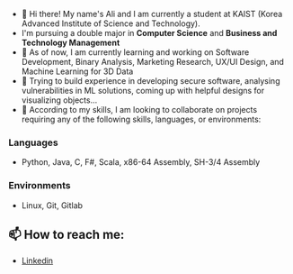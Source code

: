 - 👋 Hi there! My name's Ali and I am currently a student at KAIST (Korea Advanced Institute of Science and Technology).  
- I'm pursuing a double major in **Computer Science** and **Business and Technology Management**
- 👀 As of now, I am currently learning and working on Software Development, Binary Analysis, Marketing Research, UX/UI Design, and Machine Learning for 3D Data
- 🌱 Trying to build experience in developing secure software, analysing vulnerabilities in ML solutions, coming up with helpful designs for visualizing objects...
- 💞️ According to my skills, I am looking to collaborate on projects requiring any of the following skills, languages, or environments:  
### Languages
- Python, Java, C, F#, Scala, x86-64 Assembly, SH-3/4 Assembly  
### Environments  
- Linux, Git, Gitlab  

## 📫 How to reach me:   
- [Linkedin](https://www.linkedin.com/in/ali-ahmed-sheikh-77a68a96/)  

<!---
AliAhmed36/AliAhmed36 is a ✨ special ✨ repository because its `README.md` (this file) appears on your GitHub profile.
You can click the Preview link to take a look at your changes.
--->
